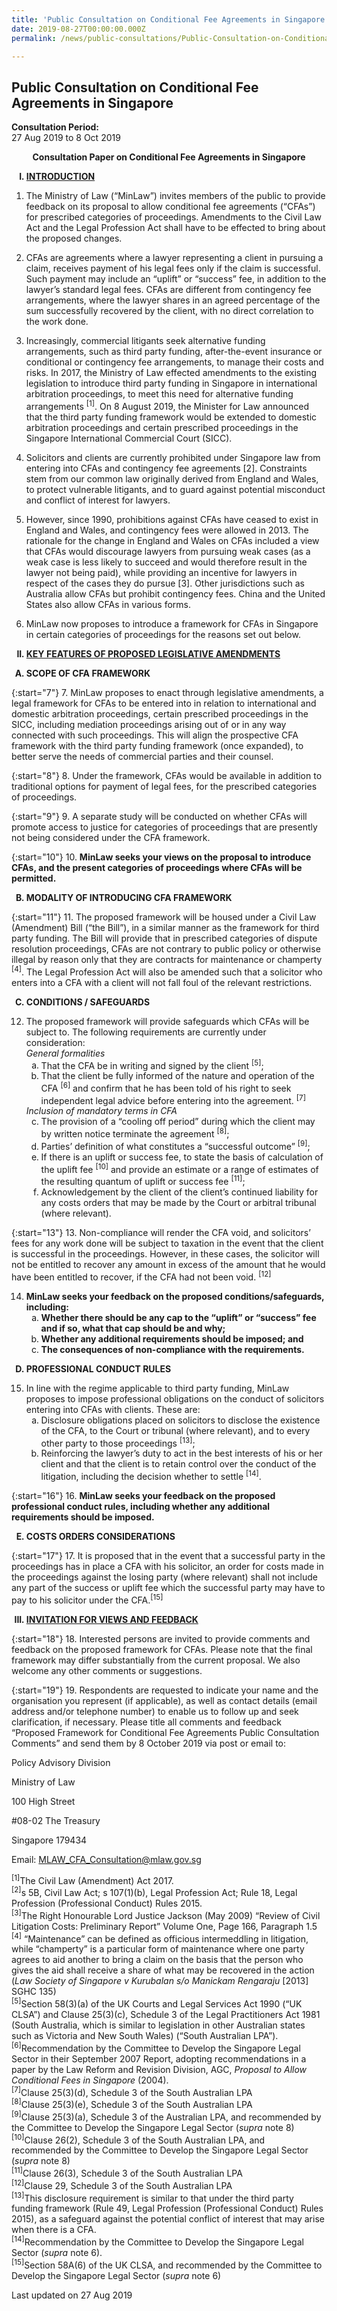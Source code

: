 ```yaml
---
title: 'Public Consultation on Conditional Fee Agreements in Singapore'
date: 2019-08-27T00:00:00.000Z
permalink: /news/public-consultations/Public-Consultation-on-Conditional-Fee-Agreements-in-Singapore

---
```



Public Consultation on Conditional Fee Agreements in Singapore
---

**Consultation Period:**  
27 Aug 2019 to 8 Oct 2019


<p style="text-align: center; font-weight:bold;">Consultation Paper on Conditional Fee Agreements in Singapore</p>


<ol style="list-style-type: upper-roman; font-weight:bold">
<li><u>INTRODUCTION</u></li>
</ol>


1. The Ministry of Law (“MinLaw”) invites members of the public to provide feedback on its proposal to allow conditional fee agreements (“CFAs”) for prescribed categories of proceedings. Amendments to the Civil Law Act and the Legal Profession Act shall have to be effected to bring about the proposed changes.

 

2. CFAs are agreements where a lawyer representing a client in pursuing a claim, receives payment of his legal fees only if the claim is successful. Such payment may include an “uplift” or “success” fee, in addition to the lawyer’s standard legal fees. CFAs are different from contingency fee arrangements, where the lawyer shares in an agreed percentage of the sum successfully recovered by the client, with no direct correlation to the work done.

 

3. Increasingly, commercial litigants seek alternative funding arrangements, such as third party funding, after-the-event insurance or conditional or contingency fee arrangements, to manage their costs and risks. In 2017, the Ministry of Law effected amendments to the existing legislation to introduce third party funding in Singapore in international arbitration proceedings, to meet this need for alternative funding arrangements <sup>[1]</sup>. On 8 August 2019, the Minister for Law announced that the third party funding framework would be extended to domestic arbitration proceedings and certain prescribed proceedings in the Singapore International Commercial Court (SICC).

 

4. Solicitors and clients are currently prohibited under Singapore law from entering into  CFAs and contingency fee agreements [2]. Constraints stem from our common law originally derived from England and Wales, to protect vulnerable litigants, and to guard against potential misconduct and conflict of interest for lawyers.

 

5. However, since 1990, prohibitions against CFAs have ceased to exist in England and Wales, and contingency fees were allowed in 2013. The rationale for the change in England and Wales on CFAs included a view that CFAs would discourage lawyers from pursuing weak cases (as a weak case is less likely to succeed and would therefore result in the lawyer not being paid), while providing an incentive for lawyers in respect of the cases they do pursue [3]. Other jurisdictions such as Australia allow CFAs but prohibit contingency fees. China and the United States also allow CFAs in various forms.

 

6. MinLaw now proposes to introduce a framework for CFAs in Singapore in certain categories of proceedings for the reasons set out below.


<ol start="2" style="list-style-type: upper-roman; font-weight:bold;">
<li><u>KEY FEATURES OF PROPOSED LEGISLATIVE AMENDMENTS</u></li>
</ol>

<ol style="list-style-type: upper-alpha; font-weight:bold;">
<li>   SCOPE OF CFA FRAMEWORK</li>
</ol>

{:start="7"}
7. MinLaw proposes to enact through legislative amendments, a legal framework for CFAs to be entered into in relation to international and domestic arbitration proceedings, certain prescribed proceedings in the SICC, including mediation proceedings arising out of or in any way connected with such proceedings. This will align the prospective CFA framework with the third party funding framework (once expanded), to better serve the needs of commercial parties and their counsel.

 
{:start="8"}
8. Under the framework, CFAs would be available in addition to traditional options for payment of legal fees, for the prescribed categories of proceedings.

 
{:start="9"}
9. A separate study will be conducted on whether CFAs will promote access to justice for categories of proceedings that are presently not being considered under the CFA framework.

{:start="10"}
10. **MinLaw seeks your views on the proposal to introduce CFAs, and the present categories of proceedings where CFAs will be permitted.**


<ol start="2" style="list-style-type: upper-alpha; font-weight:bold;">
<li> MODALITY OF INTRODUCING CFA FRAMEWORK</li>
</ol>


{:start="11"}
11. The proposed framework will be housed under a Civil Law (Amendment) Bill (“the Bill”), in a similar manner as the framework for third party funding.  The Bill will provide that in prescribed categories of dispute resolution proceedings, CFAs are not contrary to public policy or otherwise illegal by reason only that they are contracts for maintenance or champerty <sup>[4]</sup>. The Legal Profession Act will also be amended such that a solicitor who enters into a CFA with a client will not fall foul of the relevant restrictions.


<ol start="3" style="list-style-type: upper-alpha; font-weight:bold;">
<li>CONDITIONS / SAFEGUARDS</li>
</ol>

<ol start="12">
<li>The proposed framework will provide safeguards which CFAs will be subject to. The following requirements are currently under consideration: <br /> <em>General formalities </em>
<ol style="list-style-type: lower-alpha;">
<li>That the CFA be in writing and signed by the client <sup>[5]</sup>;</li>
<li>That the client be fully informed of the nature and operation of the CFA <sup>[6]</sup> and confirm that he has been told of his right to seek independent legal advice before entering into the agreement. <sup>[7]</sup></li>
</ol>
  <i>Inclusion of mandatory terms in CFA </i>
<ol style="list-style-type: lower-alpha;" start="3">
<li>The provision of a &ldquo;cooling off period&rdquo; during which the client may by written notice terminate the agreement <sup>[8]</sup>;</li>
<li>Parties&rsquo; definition of what constitutes a &ldquo;successful outcome&rdquo; <sup>[9]</sup>;</li>
<li>If there is an uplift or success fee, to state the basis of calculation of the uplift fee <sup>[10]</sup> and provide an estimate or a range of estimates of the resulting quantum of uplift or success fee <sup>[11]</sup>;</li>
<li>Acknowledgement by the client of the client&rsquo;s continued liability for any costs orders that may be made by the Court or arbitral tribunal (where relevant).</li>
</ol>
</li>
</ol>


{:start="13"}
13. Non-compliance will render the CFA void, and solicitors’ fees for any work done will be subject to taxation in the event that the client is successful in the proceedings. However, in these cases, the solicitor will not be entitled to recover any amount in excess of the amount that he would have been entitled to recover, if the CFA had not been void. <sup>[12]</sup>

<ol start="14">
<li><strong>MinLaw seeks your feedback on the proposed conditions/safeguards, including: </strong>
<ol style="list-style-type: lower-alpha">
<li> <strong>Whether there should be any cap to the “uplift” or “success” fee and if so, what that cap should be and why;</strong></li>
<li><strong>Whether any additional requirements should be imposed; and</strong></li>
<li><strong>The consequences of non-compliance with the requirements.</strong></li>
</ol>
</li> 
</ol>

<ol start="4" style="list-style-type: upper-alpha; font-weight:bold;">
<li> PROFESSIONAL CONDUCT RULES</li> 
</ol>


<ol start="15">
<li> In line with the regime applicable to third party funding, MinLaw proposes to impose professional obligations on the conduct of solicitors entering into CFAs with clients. These are:

<ol style="list-style-type: lower-alpha">
<li>Disclosure obligations placed on solicitors to disclose the existence of the CFA, to the Court or tribunal (where relevant), and to every other party to those proceedings <sup>[13]</sup>;</li> 
<li>Reinforcing the lawyer’s duty to act in the best interests of his or her client and that the client is to retain control over the conduct of the litigation, including the decision whether to settle <sup>[14]</sup>.</li> 
</ol> 
 
</li>
</ol>


{:start="16"}
16. **MinLaw seeks your feedback on the proposed professional conduct rules, including whether any additional requirements should be imposed.**


<ol start="5" style="list-style-type: upper-alpha; font-weight: bold;" >
<li>COSTS ORDERS CONSIDERATIONS</li> 
</ol>

{:start="17"}
17. It is proposed that in the event that a successful party in the proceedings has in place a CFA with his solicitor, an order for costs made in the proceedings against the losing party (where relevant) shall not include any part of the success or uplift fee which the successful party may have to pay to his solicitor under the CFA.<sup>[15]</sup>


<ol start="3" style="list-style-type: upper-roman; font-weight:bold;">
<li><u>INVITATION FOR VIEWS AND FEEDBACK</u></li>
</ol>

{:start="18"}
18. Interested persons are invited to provide comments and feedback on the proposed framework for CFAs.  Please note that the final framework may differ substantially from the current proposal. We also welcome any other comments or suggestions.

{:start="19"}
19. Respondents are requested to indicate your name and the organisation you represent (if applicable), as well as contact details (email address and/or telephone number) to enable us to follow up and seek clarification, if necessary. Please title all comments and feedback “Proposed Framework for Conditional Fee Agreements Public Consultation Comments” and send them by 8 October 2019 via post or email to:

<p class="address-centered">Policy Advisory Division</p>
<p class="address-centered">Ministry of Law</p>
<p class="address-centered">100 High Street</p>
<p class="address-centered">#08-02 The Treasury</p>
<p class="address-centered">Singapore 179434</p>
<p class="address-centered">Email: <a href="mailto:MLAW_CFA_Consultation@mlaw.gov.sg">MLAW_CFA_Consultation@mlaw.gov.sg</a></p>

<sup>[1]</sup>The Civil Law (Amendment) Act 2017.  
<sup>[2]</sup>s 5B, Civil Law Act; s 107(1)(b), Legal Profession Act; Rule 18, Legal Profession (Professional Conduct) Rules 2015.  
<sup>[3]</sup>The Right Honourable Lord Justice Jackson (May 2009) “Review of Civil Litigation Costs: Preliminary Report” Volume One, Page 166, Paragraph 1.5  
<sup>[4]</sup> “Maintenance” can be defined as officious intermeddling in litigation, while “champerty” is a particular form of maintenance where one party agrees to aid another to bring a claim on the basis that the person who gives the aid shall receive a share of what may be recovered in the action (<i>Law Society of Singapore v Kurubalan s/o Manickam Rengaraju</i> [2013] SGHC 135)  
<sup>[5]</sup>Section 58(3)(a) of the UK Courts and Legal Services Act 1990 (“UK CLSA”) and Clause 25(3)(c), Schedule 3 of the Legal Practitioners Act 1981 (South Australia, which is similar to legislation in other Australian states such as Victoria and New South Wales) (“South Australian LPA”).  
<sup>[6]</sup>Recommendation by the Committee to Develop the Singapore Legal Sector in their September 2007 Report, adopting recommendations in a paper by the Law Reform and Revision Division, AGC, <i>Proposal to Allow Conditional Fees in Singapore</i> (2004).  
<sup>[7]</sup>Clause 25(3)(d), Schedule 3 of the South Australian LPA  
<sup>[8]</sup>Clause 25(3)(e), Schedule 3 of the South Australian LPA  
<sup>[9]</sup>Clause 25(3)(a), Schedule 3 of the Australian LPA, and recommended by the Committee to Develop the Singapore Legal Sector (<i>supra</i> note 8)  
<sup>[10]</sup>Clause 26(2), Schedule 3 of the South Australian LPA, and recommended by the Committee to Develop the Singapore Legal Sector (<i>supra</i> note 8)  
<sup>[11]</sup>Clause 26(3), Schedule 3 of the South Australian LPA  
<sup>[12]</sup>Clause 29, Schedule 3 of the South Australian LPA  
<sup>[13]</sup>This disclosure requirement is similar to that under the third party funding framework (Rule 49, Legal Profession (Professional Conduct) Rules 2015), as a safeguard against the potential conflict of interest that may arise when there is a CFA.  
<sup>[14]</sup>Recommendation by the Committee to Develop the Singapore Legal Sector (<i>supra</i> note 6).  
<sup>[15]</sup>Section 58A(6) of the UK CLSA, and recommended by the Committee to Develop the Singapore Legal Sector (<i>supra</i> note 6)  


<p class="right-side-updated">Last updated on 27 Aug 2019</p>
